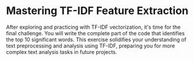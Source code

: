 # Mastering TF-IDF Feature Extraction

After exploring and practicing with TF-IDF vectorization, it's time for the final challenge. You will write the complete part of the code that identifies the top 10 significant words. This exercise solidifies your understanding of text preprocessing and analysis using TF-IDF, preparing you for more complex text analysis tasks in future projects.
